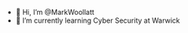 - 👋 Hi, I’m @MarkWoollatt
- 🌱 I’m currently learning Cyber Security at Warwick
<!---
MarkWoollatt/MarkWoollatt is a ✨ special ✨ repository because its `README.md` (this file) appears on your GitHub profile.
You can click the Preview link to take a look at your changes.
--->

